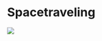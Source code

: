 # Spacetraveling

<img src="https://github.com/MaykerHM/desafio05-trilha-reactjs/blob/master/desafio05.gif" />
